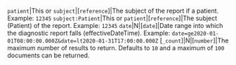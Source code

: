   `patient`|This or `subject`|[`reference`]|The subject of the report if a patient. Example: `12345`
 `subject:Patient`|This or `patient`|[`reference`]|The subject (Patient) of the report. Example: `12345`
 `date`|N|[`date`]|Date range into which the diagnostic report falls (effectiveDateTime). Example: `date=ge2020-01-01T08:00:00.000Z&date=lt2020-01-31T17:00:00.000Z`
 [`_count`]|N|[`number`]|The maximum number of results to return. Defaults to `10` and a maximum of `100` documents can be returned.
